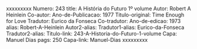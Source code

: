 xxxxxxxxx
Numero: 243
title: A História do Futuro 1º volume
Autor: Robert A Heinlein
Co-autor: 
Ano-de-Publicacao: 1977
Titulo-original: Time Enough for Love
Tradutor: Eurico da Fonseca
Co-tradutor: 
Ano-de-edicao: 1973
alias: Robert-A-Heinlein
Autor2-alias: 
Tradutor1-alias: Eurico-da-Fonseca
Tradutor2-alias: 
Titulo-link: 243-A-Historia-do-Futuro-1-volume
Capa: Manuel Dias
pags: 250
Capa-link: Manuel-Dias
xxxxxxxxx